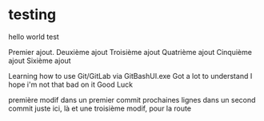 # testing
hello
world
test

Premier ajout.
Deuxième ajout
Troisième ajout
Quatrième ajout
Cinquième ajout
Sixième ajout

Learning how to use Git/GitLab via GitBashUI.exe
Got a lot to understand
I hope i'm not that bad on it
Good Luck

première modif dans un premier commit
prochaines lignes dans un second commit
juste ici, là
et une troisième modif, pour la route
